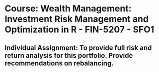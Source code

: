 # Course: Wealth Management: Investment Risk Management and Optimization in R - FIN-5207 - SFO1
## Individual Assignment: To provide full risk and return analysis for this portfolio. Provide recommendations on rebalancing.